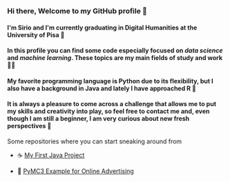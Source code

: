 ### Hi there, Welcome to my GitHub profile 👋
#### I'm Sirio and I'm currently graduating in Digital Humanities at the University of Pisa 🗼
#### In this profile you can find some code especially focused on *data science* and *machine learning*. These topics are my main fields of study and work 👨‍🔬
#### My favorite programming language is Python due to its flexibility, but I also have a background in Java and lately I have approached R 🐍
#### It is always a pleasure to come across a challenge that allows me to put my skills and creativity into play, so feel free to contact me and, even though I am still a beginner, I am very curious about new fresh perspectives 🔰

Some repositories where you can start sneaking around from


- ☕ [My First Java Project](https://github.com/damessina/JavaProjectInfoUma)

- 🐍 [PyMC3 Example for Online Advertising](https://github.com/damessina/PyMC3_into_action)

